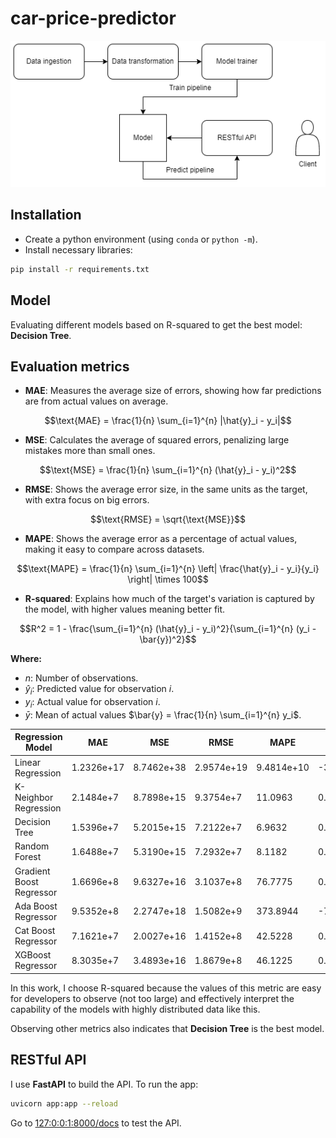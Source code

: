 # car-price-predictor

<img src = "./ml_diagram.png">

## Installation
* Create a python environment (using `conda` or `python -m`).
* Install necessary libraries:
```sh
pip install -r requirements.txt
```

## Model
Evaluating different models based on R-squared to get the best model: **Decision Tree**.

## Evaluation metrics
* **MAE**: Measures the average size of errors, showing how far predictions are from actual values on average.
```math
\text{MAE} = \frac{1}{n} \sum_{i=1}^{n} |\hat{y}_i - y_i|
```
* **MSE**: Calculates the average of squared errors, penalizing large mistakes more than small ones.
```math
\text{MSE} = \frac{1}{n} \sum_{i=1}^{n} (\hat{y}_i - y_i)^2
```
* **RMSE**: Shows the average error size, in the same units as the target, with extra focus on big errors.
```math
\text{RMSE} = \sqrt{\text{MSE}}
```
* **MAPE**: Shows the average error as a percentage of actual values, making it easy to compare across datasets.
```math
\text{MAPE} = \frac{1}{n} \sum_{i=1}^{n} \left| \frac{\hat{y}_i - y_i}{y_i} \right| \times 100
```
* **R-squared**: Explains how much of the target's variation is captured by the model, with higher values meaning better fit.
```math
R^2 = 1 - \frac{\sum_{i=1}^{n} (\hat{y}_i - y_i)^2}{\sum_{i=1}^{n} (y_i - \bar{y})^2}
```
**Where:**
* $n$: Number of observations.
* $\hat{y}_i$: Predicted value for observation $i$.
* $y_i$: Actual value for observation $i$.
* $\bar{y}$: Mean of actual values $\bar{y} = \frac{1}{n} \sum_{i=1}^{n} y_i$.

| Regression Model        | MAE             | MSE             | RMSE            | MAPE            | R-square            |
|-------------------------|-----------------|-----------------|-----------------|-----------------|---------------|
| Linear Regression       | 1.2326e+17      | 8.7462e+38      | 2.9574e+19      | 9.4814e+10      | -3.3609e+21   |
| K-Neighbor Regression   | 2.1484e+7       | 8.7898e+15      | 9.3754e+7       | 11.0963         | 0.9662        |
| Decision Tree           | 1.5396e+7       | 5.2015e+15      | 7.2122e+7       | 6.9632          | 0.9800        |
| Random Forest           | 1.6488e+7       | 5.3190e+15      | 7.2932e+7       | 8.1182          | 0.9796        |
| Gradient Boost Regressor| 1.6696e+8       | 9.6327e+16      | 3.1037e+8       | 76.7775         | 0.6298        |
| Ada Boost Regressor     | 9.5352e+8       | 2.2747e+18      | 1.5082e+9       | 373.8944        | -7.7408       |
| Cat Boost Regressor     | 7.1621e+7       | 2.0027e+16      | 1.4152e+8       | 42.5228         | 0.9230        |
| XGBoost Regressor       | 8.3035e+7       | 3.4893e+16      | 1.8679e+8       | 46.1225         | 0.8659        |

In this work, I choose R-squared because the values of this metric are easy for developers to observe (not too large) and effectively interpret the capability of the models with highly distributed data like this.

Observing other metrics also indicates that **Decision Tree** is the best model.

## RESTful API
I use **FastAPI** to build the API. To run the app:
```sh
uvicorn app:app --reload
```
Go to <u>127:0:0:1:8000/docs</u> to test the API.
